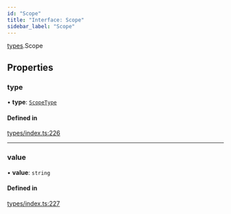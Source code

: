 ```yaml
---
id: "Scope"
title: "Interface: Scope"
sidebar_label: "Scope"
---
```


[types](../../../modules/Types/Types.md).Scope

## Properties

### type

• **type**: [`ScopeType`](../../../enums/Types/ScopeType/ScopeType.md)

#### Defined in

[types/index.ts:226](https://github.com/PolymeshAssociation/polymesh-sdk/blob/adcc38781/src/types/index.ts#L226)

___

### value

• **value**: `string`

#### Defined in

[types/index.ts:227](https://github.com/PolymeshAssociation/polymesh-sdk/blob/adcc38781/src/types/index.ts#L227)
